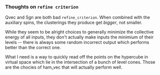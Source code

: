 ### Thoughts on `refine criterion`

Qvec and Sgn are both bad `refine_criterion`. When combined with the auxiliary spins, the clusterings they produce get *bigger*, not smaller.

While they seem to be alright choices to generally minimize the collective energy of all inputs, they don't actually make inputs the minimium of their levels -- there is always some random incorrect output which performs better than the correct one.

What I need is a way to quickly read off the points on the hypercube in virtual space which lie in the intersection of a bunch of level cones. Those are the chocies of ham_vec that will actually perform well.